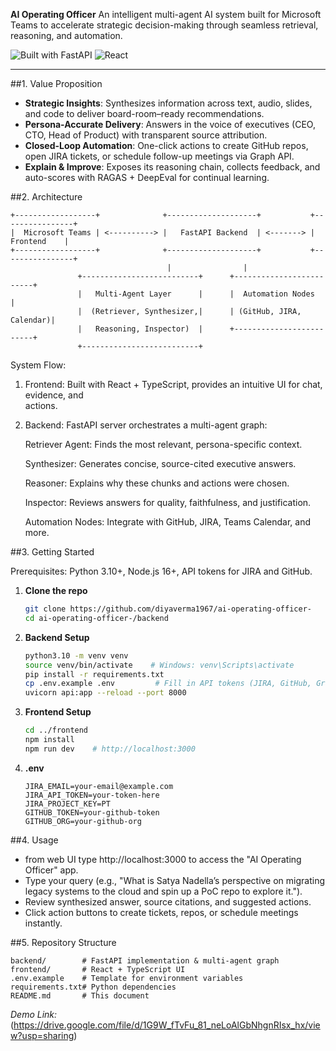 **AI Operating Officer**
An intelligent multi-agent AI system built for Microsoft Teams to accelerate strategic decision-making through seamless retrieval, reasoning, and automation.

![Built with FastAPI](https://img.shields.io/badge/Built%20with-FastAPI-blue) ![React](https://img.shields.io/badge/Frontend-React-informational)

---

##1. Value Proposition

* **Strategic Insights**: Synthesizes information across text, audio, slides, and code to deliver board-room–ready recommendations.
* **Persona-Accurate Delivery**: Answers in the voice of executives (CEO, CTO, Head of Product) with transparent source attribution.
* **Closed-Loop Automation**: One-click actions to create GitHub repos, open JIRA tickets, or schedule follow-up meetings via Graph API.
* **Explain & Improve**: Exposes its reasoning chain, collects feedback, and auto-scores with RAGAS + DeepEval for continual learning.

##2. Architecture

```plaintext
+------------------+              +--------------------+           +----------------+
|  Microsoft Teams | <----------> |   FastAPI Backend  | <-------> |    Frontend    |
+------------------+              +--------------------+           +----------------+
                                   |                |       
               +--------------------------+      +-------------------------+
               |   Multi-Agent Layer      |      |  Automation Nodes       |
               |  (Retriever, Synthesizer,|      | (GitHub, JIRA, Calendar)|
               |   Reasoning, Inspector)  |      +-------------------------+ 
               +--------------------------+   
```
System Flow:

1. Frontend: Built with React + TypeScript, provides an intuitive UI for chat, evidence, and     
             actions.

2. Backend: FastAPI server orchestrates a multi-agent graph:

   Retriever Agent: Finds the most relevant, persona-specific context.

   Synthesizer: Generates concise, source-cited executive answers.

   Reasoner: Explains why these chunks and actions were chosen.

   Inspector: Reviews answers for quality, faithfulness, and justification.

   Automation Nodes: Integrate with GitHub, JIRA, Teams Calendar, and more.
   
##3. Getting Started
    
  Prerequisites: Python 3.10+, Node.js 16+, API tokens for JIRA and GitHub.

1. **Clone the repo**

   ```bash
   git clone https://github.com/diyaverma1967/ai-operating-officer-
   cd ai-operating-officer-/backend
   ```
2. **Backend Setup**

   ```bash
   python3.10 -m venv venv
   source venv/bin/activate    # Windows: venv\Scripts\activate
   pip install -r requirements.txt
   cp .env.example .env         # Fill in API tokens (JIRA, GitHub, Graph)
   uvicorn api:app --reload --port 8000
   ```
3. **Frontend Setup**

   ```bash
   cd ../frontend
   npm install
   npm run dev    # http://localhost:3000
   ```
4. **.env**

   ```
   JIRA_EMAIL=your-email@example.com
   JIRA_API_TOKEN=your-token-here
   JIRA_PROJECT_KEY=PT
   GITHUB_TOKEN=your-github-token
   GITHUB_ORG=your-github-org
    ```
    
##4. Usage

* from web UI type http://localhost:3000 to access the "AI Operating Officer" app.
* Type your query (e.g., "What is Satya Nadella’s perspective on migrating legacy systems to the cloud and spin up a PoC repo to explore it.").
* Review synthesized answer, source citations, and suggested actions.
* Click action buttons to create tickets, repos, or schedule meetings instantly.

##5. Repository Structure

```
backend/        # FastAPI implementation & multi-agent graph
frontend/       # React + TypeScript UI
.env.example    # Template for environment variables
requirements.txt# Python dependencies
README.md       # This document
```

*Demo Link:* (https://drive.google.com/file/d/1G9W_fTvFu_81_neLoAlGbNhgnRIsx_hx/view?usp=sharing) 

